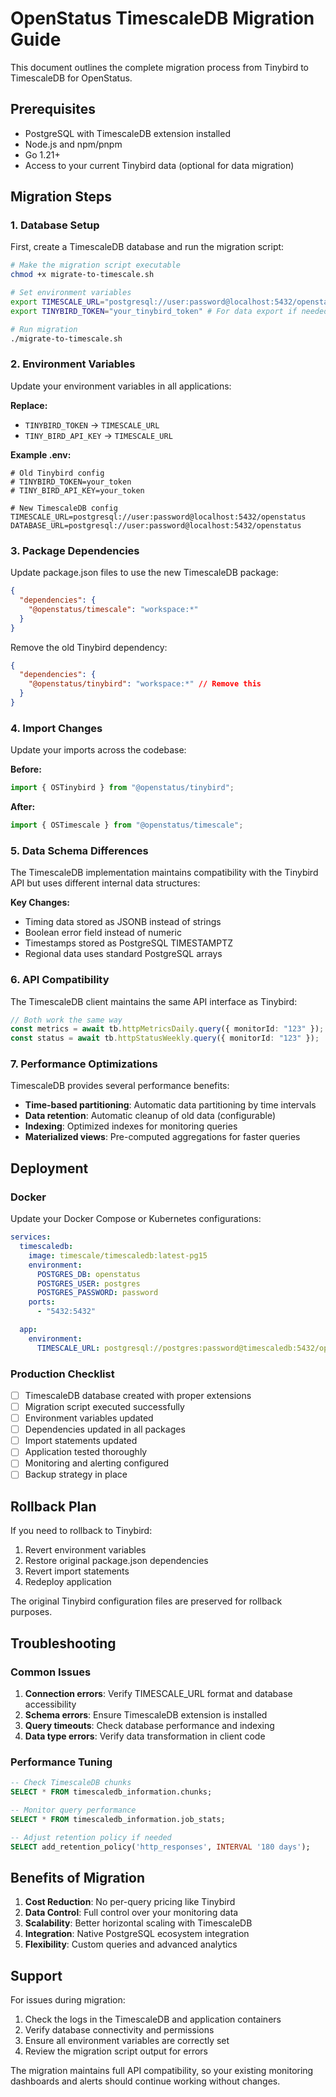 # OpenStatus TimescaleDB Migration Guide

This document outlines the complete migration process from Tinybird to TimescaleDB for OpenStatus.

## Prerequisites

- PostgreSQL with TimescaleDB extension installed
- Node.js and npm/pnpm
- Go 1.21+
- Access to your current Tinybird data (optional for data migration)

## Migration Steps

### 1. Database Setup

First, create a TimescaleDB database and run the migration script:

```bash
# Make the migration script executable
chmod +x migrate-to-timescale.sh

# Set environment variables
export TIMESCALE_URL="postgresql://user:password@localhost:5432/openstatus"
export TINYBIRD_TOKEN="your_tinybird_token" # For data export if needed

# Run migration
./migrate-to-timescale.sh
```

### 2. Environment Variables

Update your environment variables in all applications:

**Replace:**
- `TINYBIRD_TOKEN` → `TIMESCALE_URL`
- `TINY_BIRD_API_KEY` → `TIMESCALE_URL`

**Example .env:**
```env
# Old Tinybird config
# TINYBIRD_TOKEN=your_token
# TINY_BIRD_API_KEY=your_token

# New TimescaleDB config
TIMESCALE_URL=postgresql://user:password@localhost:5432/openstatus
DATABASE_URL=postgresql://user:password@localhost:5432/openstatus
```

### 3. Package Dependencies

Update package.json files to use the new TimescaleDB package:

```json
{
  "dependencies": {
    "@openstatus/timescale": "workspace:*"
  }
}
```

Remove the old Tinybird dependency:
```json
{
  "dependencies": {
    "@openstatus/tinybird": "workspace:*" // Remove this
  }
}
```

### 4. Import Changes

Update your imports across the codebase:

**Before:**
```typescript
import { OSTinybird } from "@openstatus/tinybird";
```

**After:**
```typescript
import { OSTimescale } from "@openstatus/timescale";
```

### 5. Data Schema Differences

The TimescaleDB implementation maintains compatibility with the Tinybird API but uses different internal data structures:

**Key Changes:**
- Timing data stored as JSONB instead of strings
- Boolean error field instead of numeric
- Timestamps stored as PostgreSQL TIMESTAMPTZ
- Regional data uses standard PostgreSQL arrays

### 6. API Compatibility

The TimescaleDB client maintains the same API interface as Tinybird:

```typescript
// Both work the same way
const metrics = await tb.httpMetricsDaily.query({ monitorId: "123" });
const status = await tb.httpStatusWeekly.query({ monitorId: "123" });
```

### 7. Performance Optimizations

TimescaleDB provides several performance benefits:

- **Time-based partitioning**: Automatic data partitioning by time intervals
- **Data retention**: Automatic cleanup of old data (configurable)
- **Indexing**: Optimized indexes for monitoring queries
- **Materialized views**: Pre-computed aggregations for faster queries

## Deployment

### Docker

Update your Docker Compose or Kubernetes configurations:

```yaml
services:
  timescaledb:
    image: timescale/timescaledb:latest-pg15
    environment:
      POSTGRES_DB: openstatus
      POSTGRES_USER: postgres
      POSTGRES_PASSWORD: password
    ports:
      - "5432:5432"

  app:
    environment:
      TIMESCALE_URL: postgresql://postgres:password@timescaledb:5432/openstatus
```

### Production Checklist

- [ ] TimescaleDB database created with proper extensions
- [ ] Migration script executed successfully
- [ ] Environment variables updated
- [ ] Dependencies updated in all packages
- [ ] Import statements updated
- [ ] Application tested thoroughly
- [ ] Monitoring and alerting configured
- [ ] Backup strategy in place

## Rollback Plan

If you need to rollback to Tinybird:

1. Revert environment variables
2. Restore original package.json dependencies
3. Revert import statements
4. Redeploy application

The original Tinybird configuration files are preserved for rollback purposes.

## Troubleshooting

### Common Issues

1. **Connection errors**: Verify TIMESCALE_URL format and database accessibility
2. **Schema errors**: Ensure TimescaleDB extension is installed
3. **Query timeouts**: Check database performance and indexing
4. **Data type errors**: Verify data transformation in client code

### Performance Tuning

```sql
-- Check TimescaleDB chunks
SELECT * FROM timescaledb_information.chunks;

-- Monitor query performance
SELECT * FROM timescaledb_information.job_stats;

-- Adjust retention policy if needed
SELECT add_retention_policy('http_responses', INTERVAL '180 days');
```

## Benefits of Migration

1. **Cost Reduction**: No per-query pricing like Tinybird
2. **Data Control**: Full control over your monitoring data
3. **Scalability**: Better horizontal scaling with TimescaleDB
4. **Integration**: Native PostgreSQL ecosystem integration
5. **Flexibility**: Custom queries and advanced analytics

## Support

For issues during migration:

1. Check the logs in the TimescaleDB and application containers
2. Verify database connectivity and permissions
3. Ensure all environment variables are correctly set
4. Review the migration script output for errors

The migration maintains full API compatibility, so your existing monitoring dashboards and alerts should continue working without changes.